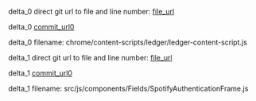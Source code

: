 delta_0 direct git url to file and line number: [file_url](https://www.github.com/Emurgo/yoroi-frontend/commit/fc15e1d71c6e01909f13661c30aba6e5bbe58345/#diff-1c78a0e35adeb9c519275ed6683fd19b3d1360d22201b4ddb0fcd98c91836ed6L26)

delta_0 [commit_url0](https://www.github.com/Emurgo/yoroi-frontend/commit/fc15e1d71c6e01909f13661c30aba6e5bbe58345)

delta_0 filename: chrome/content-scripts/ledger/ledger-content-script.js



delta_1 direct git url to file and line number: [file_url](https://www.github.com/jaedb/Iris/commit/4cae019e178e52ce502144ec53d9442897496bbc/#diff-27122942c359abb8efbd3a6e54cd27368966cff56ef3e0b6dbbb6dcb88e4b137L26)

delta_1 [commit_url0](https://www.github.com/jaedb/Iris/commit/4cae019e178e52ce502144ec53d9442897496bbc)

delta_1 filename: src/js/components/Fields/SpotifyAuthenticationFrame.js




